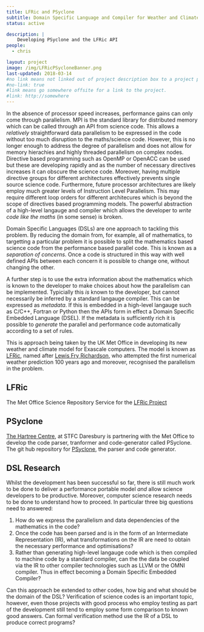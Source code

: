 ```yaml
---
title: LFRic and PSyclone
subtitle: Domain Specific Language and Compiler for Weather and Climate.
status: active

description: |
    Developing PSyclone and the LFRic API
people:
  - chris

layout: project
image: /img/LFRicPSycloneBanner.png
last-updated: 2018-03-14
#no link means not linked out of project description box to a project page
#no-link: true
#link means go somewhere offsite for a link to the project.
#link: http://somewhere
---
```

In the absence of processor speed increases, performance gains can
only come through parallelism. MPI is the standard library for
distributed memory which can be called through an API from science
code. This allows a <i>relatively</i> straightforward data parallelism to be
expressed in the code without too much disruption to the maths/science
code. However, this is no longer
enough to address the degree of parallelism and does not allow for
memory hierachies and highly threaded parallelism on complex
nodes. Directive based programming such as OpenMP or OpenACC can be
used but these are developing rapidly and as the number of necessary
directives increases it can obscure the science code. Moreover, having
multiple directive groups for different architectures effectively
prevents single source science code. Furthermore, future processor
architectures are likely employ much greater levels of Instruction
Level Parallelism. This may require different loop orders for
different architecures which is beyond the scope of directives based
programming models. The powerful abstraction of a high-level langauge
and compiler which allows the developer to <i>write code like the
maths</i> (in some sense) is broken.

Domain Specific Languages (DSLs) are one approach to tackling this
problem. By reducing the domain from, for example, all of mathematics, to
targetting a particular problem it is possible to split the
mathematics based science code from the performance based parallel
code. This is known as a <i>separation of concerns</i>. Once a code is
structured in this way with well defined APIs between each concern it
is possible to change one, without changing the other.

A further step is to use the extra information about the mathematics
which is known to the developer to make choices about how the
parallelism can be implemented. Typicially this <i>is</i> known to the
developer, but cannot necessarily be inferred by a standard langauge
compiler. This can be expressed as <i>metadata</i>. If this is
embedded in a high-level langauge such as C/C++, Fortran or Python
then the APIs form in effect a Domain Specific Embedded Language
(DSEL). If the metadata is sufficiently rich it is possible to
<i>generate</i> the parallel and performance code automatically
according to a set of rules.

This is approach being taken by the UK Met Office in developing its
new weather and climate model for Exascale computers. The model is
known as
[LFRic](https://www.metoffice.gov.uk/research/modelling-systems/lfric),
named after
[Lewis Fry Richardson](https://www.metoffice.gov.uk/barometer/features/celebrating-100-years-of-scientific-forecasting),
who attempted the first numerical weather prediction 100 years ago and
moreover, recognised the parallelism in the problem.

## LFRic
The Met Office Science Repository Service for the
<a href="https://code.metoffice.gov.uk/trac/lfric">LFRic Project</a>

## PSyclone
[The Hartree Centre](https://www.hartree.stfc.ac.uk/Pages/home.aspx), at STFC Daresbury is partnering with the Met
Office to develop the code parser, tranformer and code-generator
called PSyclone. The git hub repository for
<a href="https://github.com/stfc/PSyclone">PSyclone</a>, the parser and code generator.

## DSL Research
Whilst the development has been successful so far, there is still much
work to be done to deliver a performance portable model <i>and</i>
allow science developers to be productive. Moreover, computer science
research needs to be done to understand how to proceed. In particular
three big questions need to answered:
1. How do we express the parallelism and data dependencies of the
   mathematics in the code?
1. Once the code has been parsed and is in the form of an Intermediate
   Representation (IR), what transformations on the IR are need to obtain
   the necessary performance and optimisations?
1. Rather than generating high-level langauge code which is then
   compiled to machine code by a standard compiler, can the the data
   be coupled via the IR to other compiler technologies such as LLVM
   or the OMNI compiler. Thus in effect becoming a Domain Specific
   Embedded Compiler?

Can this approach be extended to other codes, how big and what should
be the domain of the DSL? Verification of science codes is an
important topic, however, even those projects with good process who
employ testing as part of the development still tend to employ some
form comparison to known good answers. Can formal verification method
use the IR of a DSL to produce correct programs?
